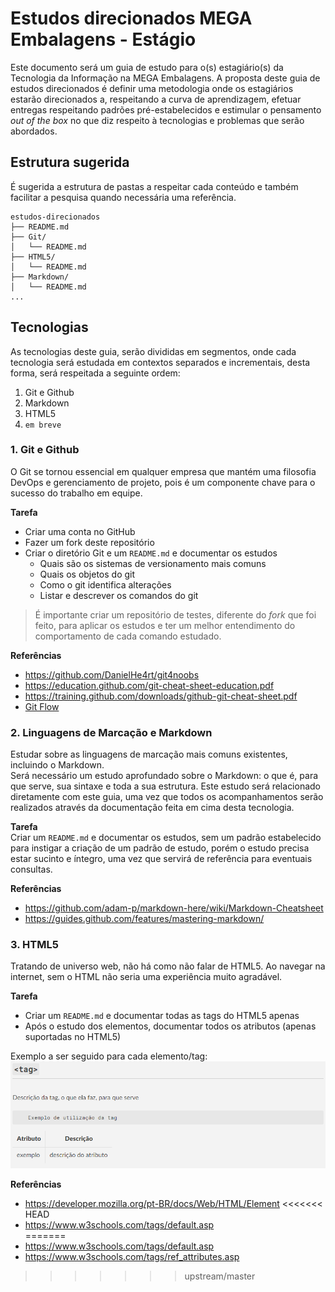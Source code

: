 # Estudos direcionados MEGA Embalagens - Estágio  
Este documento será um guia de estudo para o(s) estagiário(s) da Tecnologia da Informação na MEGA Embalagens. 
A proposta deste guia de estudos direcionados é definir uma metodologia onde os estagiários estarão direcionados a, respeitando a curva de aprendizagem, efetuar entregas respeitando padrões pré-estabelecidos e estimular o pensamento *out of the box* no que diz respeito à tecnologias e problemas que serão abordados.

## Estrutura sugerida
É sugerida a estrutura de pastas a respeitar cada conteúdo e também facilitar a pesquisa quando necessária uma referência.

```
estudos-direcionados
├── README.md
├── Git/
│   └── README.md
├── HTML5/
│   └── README.md
├── Markdown/
│   └── README.md
...
```

## Tecnologias  
As tecnologias deste guia, serão divididas em segmentos, onde cada tecnologia será estudada em contextos separados e incrementais, desta forma, será respeitada a seguinte ordem:  
1. Git e Github
2. Markdown
3. HTML5
4. ```em breve```

### 1. Git e Github
O Git se tornou essencial em qualquer empresa que mantém uma filosofia DevOps e gerenciamento de projeto, pois é um componente chave para o sucesso do trabalho em equipe. 

**Tarefa**   
- Criar uma conta no GitHub
- Fazer um fork deste repositório
- Criar o diretório Git e um ```README.md``` e documentar os estudos
    - Quais são os sistemas de versionamento mais comuns 
    - Quais os objetos do git
    - Como o git identifica alterações
    - Listar e descrever os comandos do git

> É importante criar um repositório de testes, diferente do *fork* que foi feito, para aplicar os estudos e ter um melhor entendimento do comportamento de cada comando estudado.

**Referências**   
- https://github.com/DanielHe4rt/git4noobs
- https://education.github.com/git-cheat-sheet-education.pdf
- https://training.github.com/downloads/github-git-cheat-sheet.pdf
- [Git Flow](https://nvie.com/posts/a-successful-git-branching-model/)

### 2. Linguagens de Marcação e Markdown
Estudar sobre as linguagens de marcação mais comuns existentes, incluindo o Markdown.   
Será necessário um estudo aprofundado sobre o Markdown: o que é, para que serve, sua sintaxe e toda a sua estrutura. Este estudo será relacionado diretamente com este guia, uma vez que todos os acompanhamentos serão realizados através da documentação feita em cima desta tecnologia.

**Tarefa**   
Criar um ```README.md``` e documentar os estudos, sem um padrão estabelecido para instigar a criação de um padrão de estudo, porém o estudo precisa estar sucinto e íntegro, uma vez que servirá de referência para eventuais consultas.

**Referências**   
- https://github.com/adam-p/markdown-here/wiki/Markdown-Cheatsheet
- https://guides.github.com/features/mastering-markdown/

### 3. HTML5
Tratando de universo web, não há como não falar de HTML5. Ao navegar na internet, sem o HTML não seria uma experiência muito agradável. 

**Tarefa**
- Criar um ```README.md``` e documentar todas as tags do HTML5 apenas
- Após o estudo dos elementos, documentar todos os atributos (apenas suportadas no HTML5)

Exemplo a ser seguido para cada elemento/tag:
![exemplo documentação](_assets_/padrao_html.png)

**Referências**
- https://developer.mozilla.org/pt-BR/docs/Web/HTML/Element
<<<<<<< HEAD
- https://www.w3schools.com/tags/default.asp    
=======
- https://www.w3schools.com/tags/default.asp
- https://www.w3schools.com/tags/ref_attributes.asp
>>>>>>> upstream/master
